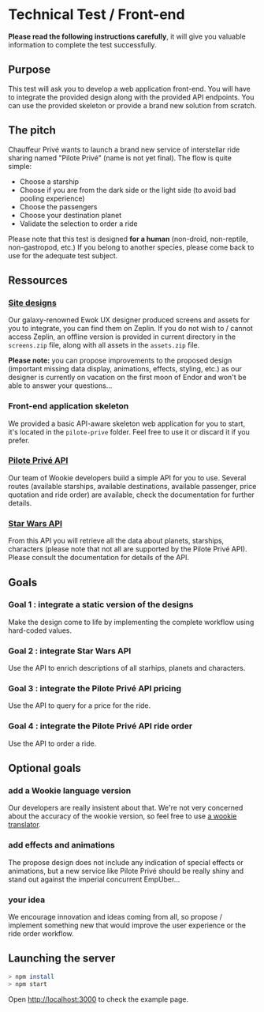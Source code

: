 # Technical Test / Front-end

**Please read the following instructions carefully**, it will give you valuable information to 
complete the test successfully.

## Purpose

This test will ask you to develop a web application front-end. You will have to integrate the 
provided design along with the provided API endpoints. You can use the provided skeleton or 
provide a brand new solution from scratch.

## The pitch

Chauffeur Privé wants to launch a brand new service of interstellar ride sharing named 
"Pilote Privé" (name is not yet final). The flow is quite simple:
- Choose a starship
- Choose if you are from the dark side or the light side (to avoid bad pooling experience)
- Choose the passengers
- Choose your destination planet
- Validate the selection to order a ride

Please note that this test is designed **for a human** (non-droid, non-reptile, non-gastropod, etc.)
If you belong to another species, please come back to use for the adequate test subject.

## Ressources

### [Site designs](https://zpl.io/ad9z60n)

Our galaxy-renowned Ewok UX designer produced screens and assets for you to integrate, you can find 
them on Zeplin. If you do not wish to / cannot access Zeplin, an offline version is provided in 
current directory in the `screens.zip` file, along with all assets in the `assets.zip` file.

**Please note:** you can propose improvements to the proposed design (important missing data 
display, animations, effects, styling, etc.) as our designer is currently on vacation on the 
first moon of Endor and won't be able to answer your questions...

### Front-end application skeleton

We provided a basic API-aware skeleton web application for you to start, it's located in the 
`pilote-prive` folder. Feel free to use it or discard it if you prefer. 

### [Pilote Privé API](https://test-pilote-prive.herokuapp.com/apidoc/v100/)

Our team of Wookie developers build a simple API for you to use. Several routes (available starships,
available destinations, available passenger, price quotation and ride order) are available, check 
the documentation for further details.

### [Star Wars API](https://swapi.co/documentation)

From this API you will retrieve all the data about planets, starships, characters (please note that 
not all are supported by the Pilote Privé API). Please consult the documentation for details of 
the API.

## Goals

### Goal 1 : integrate a static version of the designs

Make the design come to life by implementing the complete workflow using hard-coded values.

### Goal 2 : integrate Star Wars API

Use the API to enrich descriptions of all starhips, planets and characters.

### Goal 3 : integrate the Pilote Privé API pricing

Use the API to query for a price for the ride.

### Goal 4 : integrate the Pilote Privé API ride order

Use the API to order a ride.

## Optional goals

### add a Wookie language version

Our developers are really insistent about that. We're not very concerned about the accuracy of 
the wookie version, so feel free to use [a wookie translator](http://www.wookietranslator.com/).

### add effects and animations

The propose design does not include any indication of special effects or animations, but a new 
service like Pilote Privé should be really shiny and stand out against the imperial concurrent 
EmpUber...

### your idea

We encourage innovation and ideas coming from all, so propose / implement something new that would 
improve the user experience or the ride order workflow.

## Launching the server
``` bash
> npm install
> npm start
```

Open [http://localhost:3000](http://localhost:3000) to check the example page.

